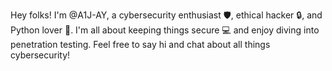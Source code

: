 Hey folks! I'm @A1J-AY, a cybersecurity enthusiast 🛡️, ethical hacker 🔒, and Python lover 🐍. I'm all about keeping things secure 💻 and enjoy diving into penetration testing. Feel free to say hi and chat about all things cybersecurity!
<!---
A1J-AY/A1J-AY is a ✨ special ✨ repository because its `README.md` (this file) appears on your GitHub profile.
You can click the Preview link to take a look at your changes.
--->
